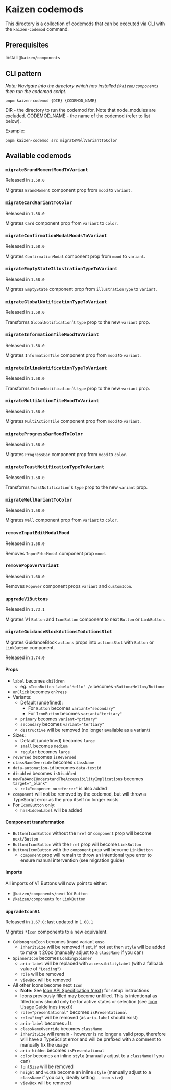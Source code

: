 # Kaizen codemods

This directory is a collection of codemods that can be executed via CLI with the `kaizen-codemod` command.

## Prerequisites

Install `@kaizen/components`

## CLI pattern

_Note: Navigate into the directory which has installed `@kaizen/components` then run the codemod script._

```
pnpm kaizen-codemod {DIR} {CODEMOD_NAME}
```

DIR - the directory to run the codemod for. Note that node_modules are excluded.
CODEMOD_NAME - the name of the codemod (refer to list below).

Example:

```
pnpm kaizen-codemod src migrateWellVariantToColor
```

## Available codemods

### `migrateBrandMomentMoodToVariant`

Released in `1.58.0`

Migrates `BrandMoment` component prop from `mood` to `variant`.

### `migrateCardVariantToColor`

Released in `1.58.0`

Migrates `Card` component prop from `variant` to `color`.

### `migrateConfirmationModalMoodsToVariant`

Released in `1.58.0`

Migrates `ConfirmationModal` component prop from `mood` to `variant`.

### `migrateEmptyStateIllustrationTypeToVariant`

Released in `1.58.0`

Migrates `EmptyState` component prop from `illustrationType` to `variant`.

### `migrateGlobalNotificationTypeToVariant`

Released in `1.58.0`

Transforms `GlobalNotification`'s `type` prop to the new `variant` prop.

### `migrateInformationTileMoodToVariant`

Released in `1.58.0`

Migrates `InformationTile` component prop from `mood` to `variant`.

### `migrateInlineNotificationTypeToVariant`

Released in `1.58.0`

Transforms `InlineNotification`'s `type` prop to the new `variant` prop.

### `migrateMultiActionTileMoodToVariant`

Released in `1.58.0`

Migrates `MultiActionTile` component prop from `mood` to `variant`.

### `migrateProgressBarMoodToColor`

Released in `1.58.0`

Migrates `ProgressBar` component prop from `mood` to `color`.

### `migrateToastNotificationTypeToVariant`

Released in `1.58.0`

Transforms `ToastNotification`'s `type` prop to the new `variant` prop.

### `migrateWellVariantToColor`

Released in `1.58.0`

Migrates `Well` component prop from `variant` to `color`.

### `removeInputEditModalMood`

Released in `1.58.0`

Removes `InputEditModal` component prop `mood`.

### `removePopoverVariant`

Released in `1.60.0`

Removes `Popover` component props `variant` and `customIcon`.

### `upgradeV1Buttons`

Released in `1.73.1`

Migrates V1 `Button` and `IconButton` component to next `Button` or `LinkButton`.

### `migrateGuidanceBlockActionsToActionsSlot`

Migrates GuidanceBlock `actions` props into `actionsSlot` with `Button` or `LinkButton` component.

Released in `1.74.0`

#### Props

- `label` becomes `children`
  - eg. `<IconButton label="Hello" />` becomes `<Button>Hello</Button>`
- `onClick` becomes `onPress`
- Variants:
  - Default (undefined):
    - For `Button` becomes `variant="secondary"`
    - For `IconButton` becomes `variant="tertiary"`
  - `primary` becomes `variant="primary"`
  - `secondary` becomes `variant="tertiary"`
  - `destructive` will be removed (no longer available as a variant)
- Sizes:
  - Default (undefined) becomes `large`
  - `small` becomes `medium`
  - `regular` becomes `large`
- `reversed` becomes `isReversed`
- `classNameOverride` becomes `className`
- `data-automation-id` becomes `data-testid`
- `disabled` becomes `isDisabled`
- `newTabAndIUnderstandTheAccessibilityImplications` becomes `target="_blank"`
  - `rel="noopener noreferrer"` is also added
- `component` will not be removed by the codemod, but will throw a TypeScript error as the prop itself no longer exists
- For `IconButton` only:
  - `hasHiddenLabel` will be added

#### Component transformation

- `Button`/`IconButton` without the `href` or `component` prop will become `next/Button`
- `Button`/`IconButton` with the `href` prop will become `LinkButton`
- `Button`/`IconButton` with the `component` prop will become `LinkButton`
  - `component` prop will remain to throw an intentional type error to ensure manual intervention (see migration guide)

#### Imports

All imports of V1 Buttons will now point to either:

- `@kaizen/components/next` for `Button`
- `@kaizen/components` for `LinkButton`

### `upgradeIconV1`

Released in `1.67.0`; last updated in `1.68.1`

Migrates `*Icon` components to a new equivalent.

- `CaMonogramIcon` becomes `Brand` variant `enso`
  - `inheritSize` will be removed if set, if not set then `style` will be added to make it 20px (manually adjust to a `className` if you can)
- `SpinnerIcon` becomes `LoadingSpinner`
  - `aria-label` will be replaced with `accessibilityLabel` (with a fallback value of `"Loading"`)
  - `role` will be removed
  - `viewBox` will be removed
- All other Icons become next `Icon`
  - **Note:** See [Icon API Specification (next)](https://cultureamp.design/?path=/docs/illustrations-icon-icon-next-api-specification--docs) for setup instructions
  - Icons previously filled may become unfilled. This is intentional as filled icons should only be for active states or selection (see [Icon Usage Guidelines (next)](https://cultureamp.design/?path=/docs/illustrations-icon-icon-next-usage-guidelines--docs#do-use-the-appropriate-fill-for-the-icon-context-and-state))
  - `role="presentational"` becomes `isPresentational`
  - `role="img"` will be removed (as `aria-label` should exist)
  - `aria-label` becomes `alt`
  - `classNameOverride` becomes `className`
  - `inheritSize` will remain - however is no longer a valid prop, therefore will have a TypeScript error and will be prefixed with a comment to manually fix the usage
  - `aria-hidden` becomes `isPresentational`
  - `color` becomes an inline `style` (manually adjust to a `className` if you can)
  - `fontSize` will be removed
  - `height` and `width` become an inline `style` (manually adjust to a `className` if you can, ideally setting `--icon-size`)
  - `viewBox` will be removed
